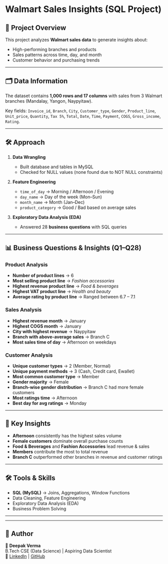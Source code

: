 # Walmart Sales Insights (SQL Project)

## 📌 Project Overview
This project analyzes **Walmart sales data** to generate insights about:
- High-performing branches and products  
- Sales patterns across time, day, and month  
- Customer behavior and purchasing trends  

---

## 🗂️ Data Information
The dataset contains **1,000 rows and 17 columns** with sales from 3 Walmart branches (Mandalay, Yangon, Naypyitaw).

Key fields: `Invoice_id`, `Branch`, `City`, `Customer_type`, `Gender`, `Product_line`, `Unit_price`, `Quantity`, `Tax 5%`, `Total`, `Date`, `Time`, `Payment`, `COGS`, `Gross_income`, `Rating`.

---

## 🛠️ Approach
1. **Data Wrangling**
   - Built database and tables in MySQL  
   - Checked for NULL values (none found due to NOT NULL constraints)  

2. **Feature Engineering**
   - `time_of_day` → Morning / Afternoon / Evening  
   - `day_name` → Day of the week (Mon–Sun)  
   - `month_name` → Month (Jan–Dec)  
   - `product_category` → Good / Bad based on average sales  

3. **Exploratory Data Analysis (EDA)**
   - Answered 28 **business questions** with SQL queries  

---

## 📊 Business Questions & Insights (Q1–Q28)

### Product Analysis
- **Number of product lines** → 6  
- **Most selling product line** → *Fashion accessories*  
- **Highest revenue product line** → *Food & beverages*  
- **Highest VAT product line** → *Health and beauty*  
- **Average rating by product line** → Ranged between 6.7 – 7.1  

### Sales Analysis
- **Highest revenue month** → January  
- **Highest COGS month** → January  
- **City with highest revenue** → Naypyitaw  
- **Branch with above-average sales** → Branch C  
- **Most sales time of day** → Afternoon on weekdays  

### Customer Analysis
- **Unique customer types** → 2 (Member, Normal)  
- **Unique payment methods** → 3 (Cash, Credit card, Ewallet)  
- **Most common customer type** → Member  
- **Gender majority** → Female  
- **Branch-wise gender distribution** → Branch C had more female customers  
- **Most ratings time** → Afternoon  
- **Best day for avg ratings** → Monday  

---

## 🚀 Key Insights
- **Afternoon** consistently has the highest sales volume  
- **Female customers** dominate overall purchase counts  
- **Food & Beverages** and **Fashion Accessories** lead revenue & sales  
- **Members** contribute the most to total revenue  
- **Branch C** outperformed other branches in revenue and customer ratings  

---

## 🛠️ Tools & Skills
- **SQL (MySQL)** → Joins, Aggregations, Window Functions  
- Data Cleaning, Feature Engineering  
- Exploratory Data Analysis (EDA)  
- Business Problem Solving  

---


---

## 📢 Author
👤 **Deepak Verma**  
B.Tech CSE (Data Science) | Aspiring Data Scientist  
🔗 [LinkedIn](your-linkedin) | [GitHub](your-github)

